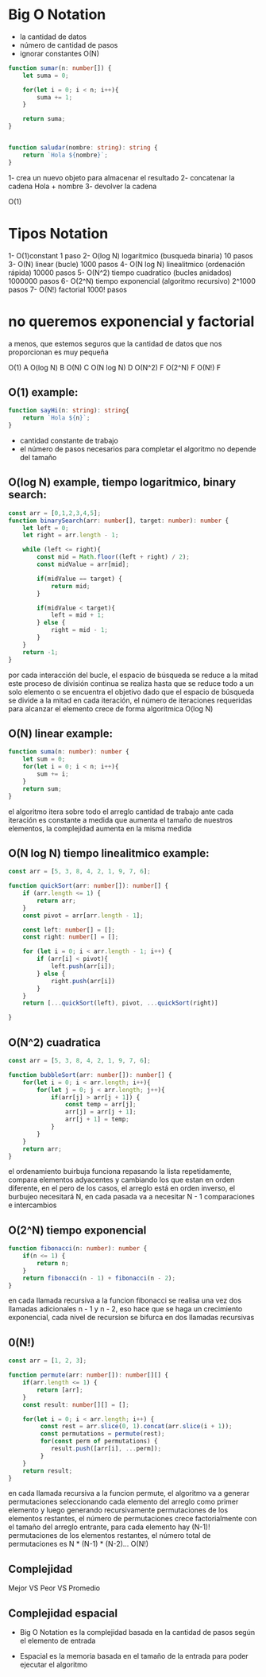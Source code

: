 # Big O Notation

- la cantidad de datos
- número de cantidad de pasos
- ignorar constantes O(N)

````typescript
function sumar(n: number[]) {
    let suma = 0;

    for(let i = 0; i < n; i++){
        suma += 1;
    }

    return suma;
}


function saludar(nombre: string): string {
    return `Hola ${nombre}`;
}
````

1- crea un nuevo objeto para almacenar el resultado
2- concatenar la cadena Hola + nombre
3- devolver la cadena

O(1)

# Tipos Notation

1- O(1)constant 1 paso
2- O(log N) logaritmico (busqueda binaria) 10 pasos
3- O(N) linear (bucle) 1000 pasos
4- O(N log N) linealitmico (ordenación rápida) 10000 pasos
5- O(N^2) tiempo cuadratico (bucles anidados) 1000000 pasos
6- O(2^N) tiempo exponencial (algoritmo recursivo) 2^1000 pasos
7- O(N!) factorial 1000! pasos

# no queremos exponencial y factorial

a menos, que estemos seguros que la cantidad de datos que nos proporcionan es muy pequeña

O(1) A
O(log N) B
O(N) C
O(N log N) D
O(N^2) F
O(2^N) F
O(N!) F

## O(1) example:

````typescript
function sayHi(n: string): string{
    return `Hola ${n}`;
}
````
- cantidad constante de trabajo
- el número de pasos necesarios para completar el algoritmo no depende del tamaño

## O(log N) example, tiempo logaritmico, binary search:
````typescript
const arr = [0,1,2,3,4,5];
function binarySearch(arr: number[], target: number): number {
    let left = 0;
    let right = arr.length - 1;

    while (left <= right){
        const mid = Math.floor((left + right) / 2);
        const midValue = arr[mid];

        if(midValue == target) {
            return mid;
        }

        if(midValue < target){
            left = mid + 1;
        } else {
            right = mid - 1;
        }
    }
    return -1;
}
````
por cada interacción del bucle, el espacio de búsqueda se reduce a la mitad
este proceso de división continua se realiza hasta que se reduce todo a un solo elemento
o se encuentra el objetivo dado que el espacio de búsqueda se divide a la mitad en cada iteración,
el número de iteraciones requeridas para alcanzar el elemento crece de forma algoritmica O(log N)

## O(N) linear example:
````typescript
function suma(n: number): number {
    let sum = 0;
    for(let i = 0; i < n; i++){
        sum += i;
    }
    return sum;
}
````
el algoritmo itera sobre todo el arreglo
cantidad de trabajo ante cada iteración es constante
a medida que aumenta el tamaño de nuestros elementos, la complejidad aumenta en la misma medida

## O(N log N) tiempo linealitmico example:
````typescript
const arr = [5, 3, 8, 4, 2, 1, 9, 7, 6];

function quickSort(arr: number[]): number[] {
    if (arr.length <= 1) {
        return arr;
    }
    const pivot = arr[arr.length - 1];

    const left: number[] = [];
    const right: number[] = [];

    for (let i = 0; i < arr.length - 1; i++) {
        if (arr[i] < pivot){
            left.push(arr[i]);
        } else {
            right.push(arr[i])
        }
    }
    return [...quickSort(left), pivot, ...quickSort(right)]

} 
````

## O(N^2) cuadratica
````typescript
const arr = [5, 3, 8, 4, 2, 1, 9, 7, 6];

function bubbleSort(arr: number[]): number[] {
    for(let i = 0; i < arr.length; i++){
        for(let j = 0; j < arr.length; j++){
            if(arr[j] > arr[j + 1]) {
                const temp = arr[j];
                arr[j] = arr[j + 1];
                arr[j + 1] = temp;
            }
        }
    }
    return arr;
}

````
el ordenamiento buirbuja funciona repasando la lista repetidamente, compara elementos adyacentes y cambiando los que estan en orden diferente, en el pero de los casos, el arreglo está en orden inverso, el burbujeo necesitará N, en cada pasada va a necesitar N - 1 comparaciones e intercambios


## O(2^N) tiempo exponencial
````typescript
function fibonacci(n: number): number {
    if(n <= 1) { 
        return n;
    }
    return fibonacci(n - 1) + fibonacci(n - 2);
}
````
en cada llamada recursiva a la funcion fibonacci se realisa una vez dos llamadas adicionales n - 1 y n - 2, eso hace que se haga un crecimiento exponencial, cada nivel de recursion se bifurca en dos llamadas recursivas

## 0(N!)
````typescript
const arr = [1, 2, 3];

function permute(arr: number[]): number[][] {
    if(arr.length <= 1) {
        return [arr];
    }
    const result: number[][] = [];

    for(let i = 0; i < arr.length; i++) {
         const rest = arr.slice(0, 1).concat(arr.slice(i + 1));
         const permutations = permute(rest);
         for(const perm of permutations) {
            result.push([arr[i], ...perm]);
         }
    }
    return result;
}
````
en cada llamada recursiva a la funcion permute, el algoritmo va a generar permutaciones seleccionando cada elemento del arreglo como primer elemento y luego generando recursivamente permutaciones de los elementos restantes, el número de permutaciones crece factorialmente con el tamaño del arreglo entrante, para cada elemento hay (N-1)! permutaciones de los elementos restantes, el número total de permutaciones es N * (N-1) * (N-2)... O(N!)


## Complejidad

Mejor VS Peor VS Promedio

## Complejidad espacial

- Big O Notation es la complejidad basada en la cantidad de pasos según el elemento de entrada

- Espacial es la memoria basada en el tamaño de la entrada para poder ejecutar el algoritmo


